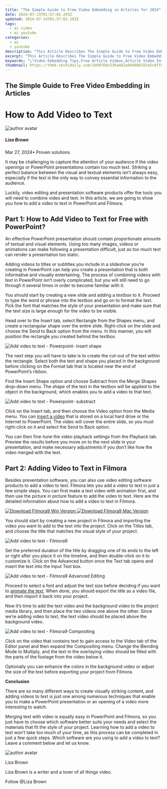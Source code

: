 ```yaml
---
title: "The Simple Guide to Free Video Embedding in Articles for 2024"
date: 2024-07-13T01:57:03.293Z
updated: 2024-07-14T01:57:03.293Z
tags:
  - ai video
  - ai youtube
categories:
  - ai
  - youtube
description: "This Article Describes The Simple Guide to Free Video Embedding in Articles for 2024"
excerpt: "This Article Describes The Simple Guide to Free Video Embedding in Articles for 2024"
keywords: "\"Video Embedding Tips,Free Article Videos,Article Video Integration,Seamless Video Links,Embedded Media Guide,No-Cost Video Inserts,Simple Video Embedding\""
thumbnail: https://thmb.techidaily.com/1b6976dc536a482a8440b6155a5c6ffdb602672c280e778006363b18d82c63d3.jpg
---
```


## The Simple Guide to Free Video Embedding in Articles

# How to Add Video to Text

![author avatar](https://lh5.googleusercontent.com/-AIMmjowaFs4/AAAAAAAAAAI/AAAAAAAAABc/Y5UmwDaI7HU/s250-c-k/photo.jpg)

##### Liza Brown

 Mar 27, 2024• Proven solutions

It may be challenging to capture the attention of your audience if the video openings or PowerPoint presentations contain too much text. Striking a perfect balance between the visual and textual elements isn’t always easy, especially if the text is the only way to convey essential information to the audience.

Luckily, video editing and presentation software products offer the tools you will need to combine video and text. In this article, we are going to show you how to add a video to text in PowerPoint and Filmora.

## Part 1: How to Add Video to Text for Free with PowerPoint?

An effective PowerPoint presentation should contain proportionate amounts of textual and visual elements. Using too many images, videos or animations can make following a presentation difficult, just as too much text can render a presentation too static.

Adding videos to titles or subtitles you include in a slideshow you’re creating in PowerPoint can help you create a presentation that is both informative and visually entertaining. The process of combining videos with text in PowerPoint isn’t overly complicated, but you will still need to go through it several times in order to become familiar with it.

You should start by creating a new slide and adding a textbox to it. Proceed to type the word or phrase into the textbox and go on to format the text. Pick the font that matches the style of your presentation and make sure that the text size is large enough for the video to be visible.

Head over to the Insert tab, select Rectangle from the Shapes menu, and create a rectangular shape over the entire slide. Right-click on the slide and choose the Send to Back option from the menu. In this manner, you will position the rectangle you created behind the textbox.

![Add video to text - Powerpoint- insert shape](https://images.wondershare.com/filmora/article-images/insert-rectangle-shape.jpg)

The next step you will have to take is to create the cut-out of the text within the rectangle. Select both the text and shape you placed in the background before clicking on the Format tab that is located near the end of PowerPoint’s ribbon.

Find the Insert Shape option and choose Subtract from the Merge Shapes drop-down menu. The shape of the text in the textbox will be applied to the object in the background, which enables you to add a video to that text.

![Add video to text - Powerpoint- substract](https://images.wondershare.com/filmora/article-images/subtract-from-merge-shapes.jpg)

Click on the Insert tab, and then choose the Video option from the Media menu. You can [insert a video](https://tools.techidaily.com/wondershare/filmora/download/) that is stored on a local hard drive or the Internet to PowerPoint. The video will cover the entire slide, so you must right-click on it and select the Send to Back option.

You can then fine-tune the video playback settings from the Playback tab. Preview the results before you move on to the next slide in your presentation, and make necessary adjustments if you don’t like how the video merged with the text.

## Part 2: Adding Video to Text in Filmora

Besides presentation software, you can also use video editing software products to add a video to text. Filmora lets you add a video to text in just a few simple steps. You can first make a text video with animation first, and then use the picture in picture feature to add the video to text. Here are the detailed information about how to add a video to text in Filmora.

[![Download Filmora9 Win Version](https://images.wondershare.com/filmora/guide/download-btn-win.jpg) ](https://tools.techidaily.com/wondershare/filmora/download/) [![Download Filmora9 Mac Version](https://images.wondershare.com/filmora/guide/download-btn-mac.jpg) ](https://tools.techidaily.com/wondershare/filmora/download/)

You should start by creating a new project in Filmora and importing the video you want to add to the text into the project. Click on the Titles tab, and choose the title that matches the visual style of your project.

![Add video to text - Filmora9](https://images.wondershare.com/filmora/article-images/add-title-effects.jpg)

Set the preferred duration of the title by dragging one of its ends to the left or right after you place it on the timeline, and then double-click on it to customize it. Click on the Advanced button once the Text tab opens and insert the text into the Input Text box.

![Add video to text - Filmora9 Advanced Editing](https://images.wondershare.com/filmora/article-images/make-text-video-advanced-text-edit.jpg)

Proceed to select a font and adjust the text size before deciding if you want to [animate the text](https://tools.techidaily.com/wondershare/filmora/download/). When done, you should export the title as a video file, and then import it back into your project.

Now it’s time to add the text video and the background video to the project media library, and then place the two videos one above the other. Since we’re adding video to text, the text video should be placed above the background video.

![Add video to text - Filmora9 Compositing](https://images.wondershare.com/filmora/article-images/compositing-video-9.jpg)

Click on the video that contains text to gain access to the Video tab of the Editor panel and then expand the Compositing menu. Change the Blending Mode to Multiply, and the text in the overlaying video should be filled with the parts of the footage from the video below it.

Optionally you can enhance the colors in the background video or adjust the size of the text before exporting your project from Filmora.

**Conclusion**

There are so many different ways to create visually striking content, and adding videos to text is just one among numerous techniques that enable you to make a PowerPoint presentation or an opening of a video more interesting to watch.

Merging text with video is equally easy in PowerPoint and Filmora, so you just have to choose which software better suits your needs and select the materials that fit the style of your project. Learning how to add a video to text won’t take too much of your time, as this process can be completed in just a few quick steps. Which software are you using to add a video to text? Leave a comment below and let us know.

![author avatar](https://lh5.googleusercontent.com/-AIMmjowaFs4/AAAAAAAAAAI/AAAAAAAAABc/Y5UmwDaI7HU/s250-c-k/photo.jpg)

Liza Brown

Liza Brown is a writer and a lover of all things video.

Follow @Liza Brown


<ins class="adsbygoogle"
     style="display:block"
     data-ad-format="autorelaxed"
     data-ad-client="ca-pub-7571918770474297"
     data-ad-slot="1223367746"></ins>



<ins class="adsbygoogle"
     style="display:block"
     data-ad-client="ca-pub-7571918770474297"
     data-ad-slot="8358498916"
     data-ad-format="auto"
     data-full-width-responsive="true"></ins>




